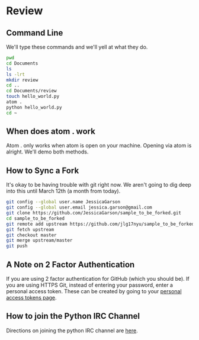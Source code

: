 # Review

## Command Line
We'll type these commands and we'll yell at what they do.
```bash
pwd
cd Documents
ls
ls -lrt
mkdir review
cd ..
cd Documents/review
touch hello_world.py
atom .
python hello_world.py
cd ~
```

## When does atom . work
Atom . only works when atom is open on your machine. Opening via atom is alright. We'll demo both methods.

## How to Sync a Fork
It's okay to be having trouble with git right now. We aren't going to dig deep into this until March 12th (a month from today).

```bash
git config --global user.name JessicaGarson
git config --global user.email jessica.garson@gmail.com
git clone https://github.com/JessicaGarson/sample_to_be_forked.git
cd sample_to_be_forked
git remote add upstream https://github.com/jlg17nyu/sample_to_be_forked.git
git fetch upstream
git checkout master
git merge upstream/master
git push
```

## A Note on 2 Factor Authentication
If you are using 2 factor authentication for GitHub (which you should be). If you are using HTTPS Git, instead of entering your password, enter a personal access token. These can be created by going to your
[personal access tokens page](https://github.com/settings/tokens).

## How to join the Python IRC Channel
Directions on joining the python IRC channel are [here](https://www.python.org/community/irc/).
